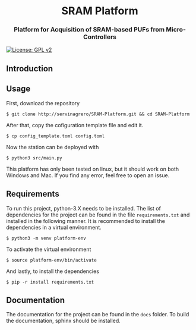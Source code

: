 <h1 align='center'>SRAM Platform</h1>

<h3 align='center'>Platform for Acquisition of SRAM-based 
PUFs from Micro-Controllers</h3>

[![License: GPL v2](https://img.shields.io/badge/License-GPL%20v2-blue.svg)](https://www.gnu.org/licenses/old-licenses/gpl-2.0.en.html)

## Introduction


## Usage

First, download the repository

```console
$ git clone http://servinagrero/SRAM-Platform.git && cd SRAM-Platform
```

After that, copy the cofiguration template file and edit it.

```
$ cp config_template.toml config.toml
```

Now the station can be deployed with
```
$ python3 src/main.py
```


This platform has only been tested on linux, but it should work on both Windows and Mac. If you find any error, feel free to open an issue.

## Requirements

To run this project, python-3.X needs to be installed. The list of dependencies for the project can be found in the file `requirements.txt` and installed in the following manner. It is recommended to install the dependencies in a virtual environment.

```console
$ python3 -m venv platform-env
```

To activate the virtual environment

```console
$ source platform-env/bin/activate
```

And lastly, to install the dependencies

```console
$ pip -r install requirements.txt
```

## Documentation

The documentation for the project can be found in the `docs` folder. To build the documentation, sphinx should be installed.


